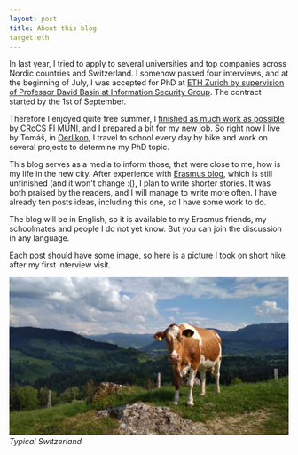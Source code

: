 ```yaml
---
layout: post
title: About this blog
target:eth
---
```


In last year, I tried to apply to several universities and top companies across Nordic countries and Switzerland. I somehow passed four interviews, and at the beginning of July, I was accepted for PhD at [ETH Zurich by supervision of Professor David Basin at Information Security Group](http://www.infsec.ethz.ch/). The contract started by the 1st of September.

Therefore I enjoyed quite free summer, I [finished as much work as possible by CRoCS FI MUNI](https://github.com/crocs-muni/CryptoStreams/issues), and I prepared a bit for my new job. So right now I live by Tomáš, in [Oerlikon](https://goo.gl/maps/2uff5YziGav), I travel to school every day by bike and work on several projects to determine my PhD topic.

This blog serves as a media to inform those, that were close to me, how is my life in the new city. After experience with [Erasmus blog](https://bender250.github.io/), which is still unfinished (and it won't change :(), I plan to write shorter stories. It was both praised by the readers, and I will manage to write more often. I have already ten posts ideas, including this one, so I have some work to do.

The blog will be in English, so it is available to my Erasmus friends, my schoolmates and people I do not yet know. But you can join the discussion in any language.

Each post should have some image, so here is a picture I took on short hike after my first interview visit.

![](https://raw.githubusercontent.com/Bender250/bender250.github.io/master/images/eth/intro/svycarsko.jpg)
*Typical Switzerland*